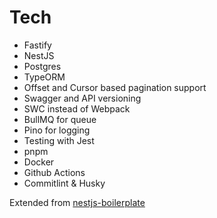 # Tech

- Fastify
- NestJS
- Postgres
- TypeORM
- Offset and Cursor based pagination support
- Swagger and API versioning
- SWC instead of Webpack
- BullMQ for queue
- Pino for logging
- Testing with Jest
- pnpm
- Docker
- Github Actions
- Commitlint & Husky

Extended from [nestjs-boilerplate](https://github.com/vndevteam/nestjs-boilerplate?tab=readme-ov-file)
